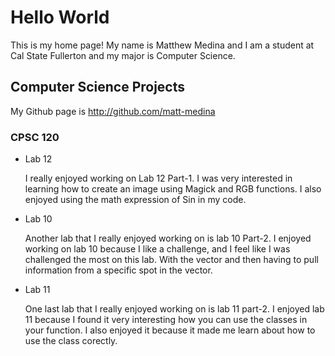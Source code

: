 # Hello World

This is my home page! My name is Matthew Medina and I am a student at Cal State Fullerton and my major is Computer Science.

## Computer Science Projects

My Github page is http://github.com/matt-medina

### CPSC 120

* Lab 12

    I really enjoyed working on Lab 12 Part-1. I was very interested in learning how to create an image using Magick and RGB functions. I also enjoyed using the math expression of Sin in my code.

* Lab 10

    Another lab that I really enjoyed working on is lab 10 Part-2. I enjoyed working on lab 10 because I like a challenge, and I feel like I was challenged the most on this lab. With the vector and then having to pull information from a specific spot in the vector. 

* Lab 11

    One last lab that I really enjoyed working on is lab 11 part-2. I enjoyed lab 11 because I found it very interesting how you can use the classes in your function. I also enjoyed it because it made me learn about how to use the class corectly. 
